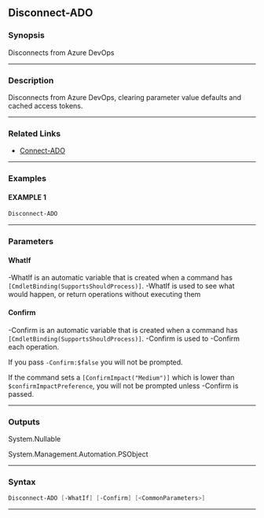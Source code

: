 
Disconnect-ADO
--------------
### Synopsis
Disconnects from Azure DevOps

---
### Description

Disconnects from Azure DevOps, clearing parameter value defaults and cached access tokens.

---
### Related Links
* [Connect-ADO](Connect-ADO.md)
---
### Examples
#### EXAMPLE 1
```PowerShell
Disconnect-ADO
```

---
### Parameters
#### **WhatIf**
-WhatIf is an automatic variable that is created when a command has ```[CmdletBinding(SupportsShouldProcess)]```.
-WhatIf is used to see what would happen, or return operations without executing them
#### **Confirm**
-Confirm is an automatic variable that is created when a command has ```[CmdletBinding(SupportsShouldProcess)]```.
-Confirm is used to -Confirm each operation.
    
If you pass ```-Confirm:$false``` you will not be prompted.
    
    
If the command sets a ```[ConfirmImpact("Medium")]``` which is lower than ```$confirmImpactPreference```, you will not be prompted unless -Confirm is passed.

---
### Outputs
System.Nullable


System.Management.Automation.PSObject


---
### Syntax
```PowerShell
Disconnect-ADO [-WhatIf] [-Confirm] [<CommonParameters>]
```
---


